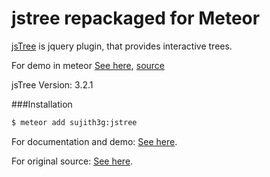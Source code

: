 jstree repackaged for Meteor
======

<a href="http://www.jstree.com/">jsTree</a> is jquery plugin, that provides interactive trees.

For demo in meteor [See here](http://jstree.meteor.com/), [source](https://github.com/sujith3g/jstree-sample) 

jsTree Version: 3.2.1

###Installation


```sh
$ meteor add sujith3g:jstree
```

For documentation and demo: [See here](http://www.jstree.com/demo/).

For original source: [See here](https://github.com/vakata/jstree).
